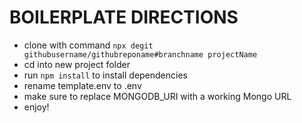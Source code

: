 # BOILERPLATE DIRECTIONS

- clone with command `npx degit githubusername/githubreponame#branchname projectName`
- cd into new project folder
- run `npm install` to install dependencies
- rename template.env to .env
- make sure to replace MONGODB_URI with a working Mongo URL
- enjoy!